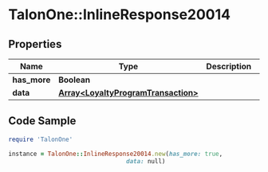 # TalonOne::InlineResponse20014

## Properties

Name | Type | Description | Notes
------------ | ------------- | ------------- | -------------
**has_more** | **Boolean** |  | 
**data** | [**Array&lt;LoyaltyProgramTransaction&gt;**](LoyaltyProgramTransaction.md) |  | 

## Code Sample

```ruby
require 'TalonOne'

instance = TalonOne::InlineResponse20014.new(has_more: true,
                                 data: null)
```


